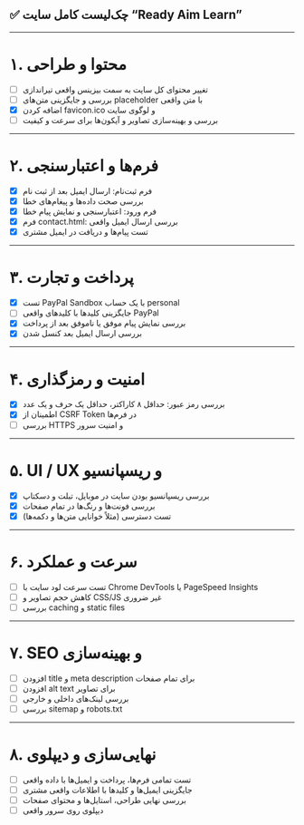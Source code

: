 ## ✅ چک‌لیست کامل سایت “Ready Aim Learn”

---

# ۱. محتوا و طراحی
- [ ] تغییر محتوای کل سایت به سمت بیزینس واقعی تیراندازی  
- [ ] بررسی و جایگزینی متن‌های placeholder با متن واقعی
- [x] اضافه کردن favicon.ico و لوگوی سایت  
- [ ] بررسی و بهینه‌سازی تصاویر و آیکون‌ها برای سرعت و کیفیت  

---

# ۲. فرم‌ها و اعتبارسنجی
- [X] فرم ثبت‌نام: ارسال ایمیل بعد از ثبت نام  
- [x] بررسی صحت داده‌ها و پیغام‌های خطا  
- [x] فرم ورود: اعتبارسنجی و نمایش پیام خطا  
- [x] فرم contact.html: بررسی ارسال ایمیل واقعی  
- [x] تست پیام‌ها و دریافت در ایمیل مشتری  

---

# ۳. پرداخت و تجارت
- [x] تست PayPal Sandbox با یک حساب personal  
- [ ] جایگزینی کلیدها با کلیدهای واقعی PayPal  
- [x] بررسی نمایش پیام موفق یا ناموفق بعد از پرداخت
- [x] بررسی ارسال ایمیل بعد کنسل شدن 

---

# ۴. امنیت و رمزگذاری
- [x] بررسی رمز عبور: حداقل ۸ کاراکتر، حداقل یک حرف و یک عدد  
- [x] اطمینان از CSRF Token در فرم‌ها  
- [ ] بررسی HTTPS و امنیت سرور  

---

# ۵. UI / UX و ریسپانسیو
- [x] بررسی ریسپانسیو بودن سایت در موبایل، تبلت و دسکتاپ  
- [x] بررسی فونت‌ها و رنگ‌ها در تمام صفحات  
- [x] تست دسترسی (مثلاً خوانایی متن‌ها و دکمه‌ها)  

---

# ۶. سرعت و عملکرد
- [ ] تست سرعت لود سایت با Chrome DevTools یا PageSpeed Insights  
- [ ] کاهش حجم تصاویر و CSS/JS غیر ضروری  
- [ ] بررسی caching و static files  

---

# ۷. SEO و بهینه‌سازی
- [ ] افزودن title و meta description برای تمام صفحات  
- [ ] افزودن alt text برای تصاویر  
- [ ] بررسی لینک‌های داخلی و خارجی  
- [ ] بررسی sitemap و robots.txt  

---

# ۸. نهایی‌سازی و دیپلوی
- [ ] تست تمامی فرم‌ها، پرداخت و ایمیل‌ها با داده واقعی  
- [ ] جایگزینی ایمیل‌ها و کلیدها با اطلاعات واقعی مشتری  
- [ ] بررسی نهایی طراحی، استایل‌ها و محتوای صفحات  
- [ ] دیپلوی روی سرور واقعی
